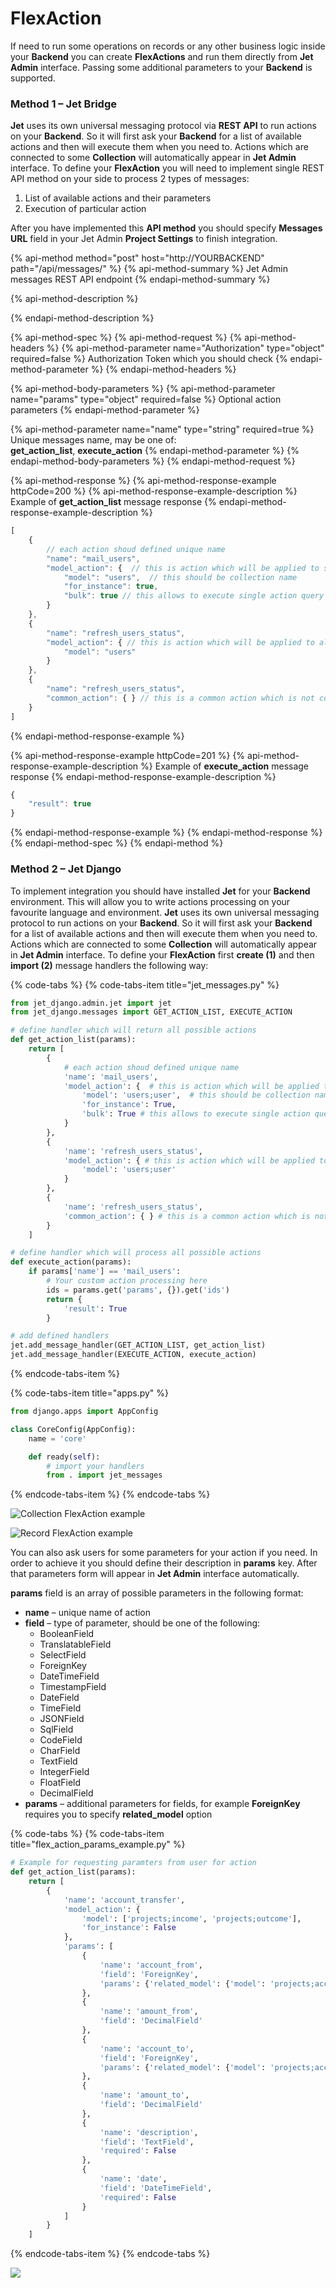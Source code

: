 # FlexAction

If need to run some operations on records or any other business logic inside your **Backend** you can create **FlexActions** and run them directly from **Jet Admin** interface. Passing some additional parameters to your **Backend** is supported.

### Method 1 – Jet Bridge

**Jet** uses its own universal messaging protocol via **REST API** to run actions on your **Backend**. So it will first ask your **Backend** for a list of available actions and then will execute them when you need to. Actions which are connected to some **Collection** will automatically appear in **Jet Admin** interface. To define your **FlexAction** you will need to implement single REST API method on your side to process 2 types of messages:

1. List of available actions and their parameters
2. Execution of particular action

After you have implemented this **API method** you should specify **Messages URL** field in your Jet Admin **Project Settings**  to finish integration.

{% api-method method="post" host="http://YOURBACKEND" path="/api/messages/" %}
{% api-method-summary %}
Jet Admin messages REST API endpoint
{% endapi-method-summary %}

{% api-method-description %}

{% endapi-method-description %}

{% api-method-spec %}
{% api-method-request %}
{% api-method-headers %}
{% api-method-parameter name="Authorization" type="object" required=false %}
Authorization Token which you should check
{% endapi-method-parameter %}
{% endapi-method-headers %}

{% api-method-body-parameters %}
{% api-method-parameter name="params" type="object" required=false %}
Optional action parameters
{% endapi-method-parameter %}

{% api-method-parameter name="name" type="string" required=true %}
Unique messages name, may be one of:  
**get\_action\_list**, **execute\_action**
{% endapi-method-parameter %}
{% endapi-method-body-parameters %}
{% endapi-method-request %}

{% api-method-response %}
{% api-method-response-example httpCode=200 %}
{% api-method-response-example-description %}
Example of **get\_action\_list** message response
{% endapi-method-response-example-description %}

```javascript
[
    {
        // each action shoud defined unique name
        "name": "mail_users",
        "model_action": {  // this is action which will be applied to selected users (for_instance==True flag)
            "model": "users",  // this should be collection name
            "for_instance": true, 
            "bulk": true // this allows to execute single action query with ids separated with comma instead of one query per row
        }
    },
    {
        "name": "refresh_users_status",
        "model_action": { // this is action which will be applied to all users (no for_instance==True flag)
            "model": "users"
        }
    },
    {
        "name": "refresh_users_status",
        "common_action": { } // this is a common action which is not connected to any collections
    }
]
```
{% endapi-method-response-example %}

{% api-method-response-example httpCode=201 %}
{% api-method-response-example-description %}
Example of **execute\_action** message response
{% endapi-method-response-example-description %}

```javascript
{
    "result": true
}
```
{% endapi-method-response-example %}
{% endapi-method-response %}
{% endapi-method-spec %}
{% endapi-method %}

### Method 2 – Jet Django

To implement integration you should have installed **Jet** for your **Backend** environment. This will allow you to write actions processing on your favourite language and environment. **Jet** uses its own universal messaging protocol to run actions on your **Backend**. So it will first ask your **Backend** for a list of available actions and then will execute them when you need to. Actions which are connected to some **Collection** will automatically appear in **Jet Admin** interface. To define your **FlexAction** first **create \(1\)** and then **import \(2\)** message handlers the following way:

{% code-tabs %}
{% code-tabs-item title="jet\_messages.py" %}
```python
from jet_django.admin.jet import jet
from jet_django.messages import GET_ACTION_LIST, EXECUTE_ACTION

# define handler which will return all possible actions
def get_action_list(params):
    return [
        {
            # each action shoud defined unique name
            'name': 'mail_users',
            'model_action': {  # this is action which will be applied to selected users (for_instance==True flag)
                'model': 'users;user',  # this should be collection name
                'for_instance': True, 
                'bulk': True # this allows to execute single action query with ids separated with comma instead of one query per row
            }
        },
        {
            'name': 'refresh_users_status',
            'model_action': { # this is action which will be applied to all users (no for_instance==True flag)
                'model': 'users;user'
            }
        },
        {
            'name': 'refresh_users_status',
            'common_action': { } # this is a common action which is not connected to any collections
        }
    ]

# define handler which will process all possible actions
def execute_action(params):
    if params['name'] == 'mail_users':
        # Your custom action processing here
        ids = params.get('params', {}).get('ids')
        return {
            'result': True
        }

# add defined handlers
jet.add_message_handler(GET_ACTION_LIST, get_action_list)
jet.add_message_handler(EXECUTE_ACTION, execute_action)

```
{% endcode-tabs-item %}

{% code-tabs-item title="apps.py" %}
```python
from django.apps import AppConfig

class CoreConfig(AppConfig):
    name = 'core'

    def ready(self):
        # import your handlers
        from . import jet_messages
```
{% endcode-tabs-item %}
{% endcode-tabs %}

![Collection FlexAction example](../.gitbook/assets/image%20%2810%29.png)

![Record FlexAction example](../.gitbook/assets/image%20%2814%29.png)

You can also ask users for some parameters for your action if you need. In order to achieve it you should define their description in **params** key. After that parameters form will appear in **Jet Admin** interface automatically.

**params** field is an array of possible parameters in the following format:

* **name** – unique name of action
* **field** – type of parameter, should be one of the following:
  * BooleanField 
  * TranslatableField 
  * SelectField 
  * ForeignKey 
  * DateTimeField 
  * TimestampField 
  * DateField 
  * TimeField 
  * JSONField 
  * SqlField 
  * CodeField 
  * CharField 
  * TextField 
  * IntegerField 
  * FloatField 
  * DecimalField
* **params** – additional parameters for fields, for example **ForeignKey** requires you to specify **related\_model** option

{% code-tabs %}
{% code-tabs-item title="flex\_action\_params\_example.py" %}
```python
# Example for requesting paramters from user for action
def get_action_list(params):
    return [
        {
            'name': 'account_transfer',
            'model_action': {
                'model': ['projects;income', 'projects;outcome'],
                'for_instance': False
            },
            'params': [
                {
                    'name': 'account_from',
                    'field': 'ForeignKey',
                    'params': {'related_model': {'model': 'projects;account'}}
                },
                {
                    'name': 'amount_from',
                    'field': 'DecimalField'
                },
                {
                    'name': 'account_to',
                    'field': 'ForeignKey',
                    'params': {'related_model': {'model': 'projects;account'}}
                },
                {
                    'name': 'amount_to',
                    'field': 'DecimalField'
                },
                {
                    'name': 'description',
                    'field': 'TextField',
                    'required': False
                },
                {
                    'name': 'date',
                    'field': 'DateTimeField',
                    'required': False
                }
            ]
        }
    ]
```
{% endcode-tabs-item %}
{% endcode-tabs %}

![](../.gitbook/assets/image%20%2825%29.png)

### 

